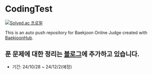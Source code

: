 # CodingTest

[![Solved.ac
프로필](http://mazassumnida.wtf/api/v2/generate_badge?boj=yeonju509)](https://solved.ac/yeonju509)

This is an auto push repository for Baekjoon Online Judge created with [BaekjoonHub](https://github.com/BaekjoonHub/BaekjoonHub).

## 푼 문제에 대한 정리는 [블로그](https://velog.io/@yeonju52/series/%EC%BD%94%ED%85%8CC)에 추가하고 있습니다.
- 기간: 24/10/28 ~ 24/12/2(예정)
